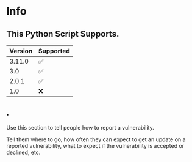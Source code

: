 # Info

## 

## This Python Script Supports.

| Version | Supported          |
| --------| ------------------ |
| 3.11.0  | :white_check_mark: |
| 3.0     | :white_check_mark: |
| 2.0.1   | :white_check_mark: |
| 1.0     | :x:                |

## .

Use this section to tell people how to report a vulnerability.

Tell them where to go, how often they can expect to get an update on a
reported vulnerability, what to expect if the vulnerability is accepted or
declined, etc.
